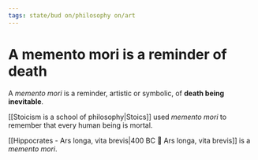 ```yaml
---
tags: state/bud on/philosophy on/art
---
```


# A memento mori is a reminder of death

A _memento mori_ is a reminder, artistic or symbolic, of **death being inevitable**.

[[Stoicism is a school of philosophy|Stoics]] used _memento mori_ to remember that every human being is mortal.

[[Hippocrates - Ars longa, vita brevis|400 BC 💬 Ars longa, vita brevis]] is a _memento mori_.